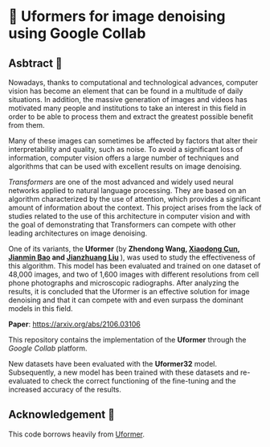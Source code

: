 # 🚀 Uformers for image denoising using Google Collab
## Asbtract 📝
Nowadays, thanks to computational and technological advances, computer vision has
become an element that can be found in a multitude of daily situations. In addition, the
massive generation of images and videos has motivated many people and institutions
to take an interest in this field in order to be able to process them and extract the
greatest possible benefit from them.

Many of these images can sometimes be affected by factors that alter their
interpretability and quality, such as noise. To avoid a significant loss of information,
computer vision offers a large number of techniques and algorithms that can be used
with excellent results on image denoising.

*Transformers* are one of the most advanced and widely used neural networks applied
to natural language processing. They are based on an algorithm characterized by the
use of attention, which provides a significant amount of information about the context.
This project arises from the lack of studies related to the use of this architecture in
computer vision and with the goal of demonstrating that Transformers can compete
with other leading architectures on image denoising.

One of its variants, the **Uformer** (by <b>Zhendong Wang, <a href='https://vinthony.github.io'>Xiaodong Cun</a>, <a href='https://jianminbao.github.io/'>Jianmin Bao</a> and <a href='http://people.ucas.ac.cn/~jzliu?language=en'>Jianzhuang Liu</a> </b>), was used to study the effectiveness of this algorithm. This model has
been evaluated and trained on one dataset of 48,000 images, and two of 1,600 images
with different resolutions from cell phone photographs and microscopic radiographs.
After analyzing the results, it is concluded that the Uformer is an effective solution for
image denoising and that it can compete with and even surpass the dominant models
in this field.


**Paper**: https://arxiv.org/abs/2106.03106

This repository contains the implementation of the **Uformer** through the *Google Collab* platform. 

New datasets have been evaluated with the **Uformer32** model. Subsequently, a new model has been trained with these datasets and re-evaluated to check the correct functioning of the fine-tuning and the increased accuracy of the results.

## Acknowledgement 🥇
This code borrows heavily from [Uformer](https://github.com/ZhendongWang6/Uformer).